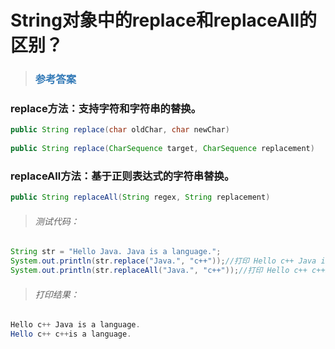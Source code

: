 # String对象中的replace和replaceAll的区别？

> ### <font color=#337AB7 > 参考答案</font> 

### replace方法：支持字符和字符串的替换。
```java
public String replace(char oldChar, char newChar)
 
public String replace(CharSequence target, CharSequence replacement)
``` 

### replaceAll方法：基于正则表达式的字符串替换。
```java
public String replaceAll(String regex, String replacement)
 ```

> ###### 测试代码：
```java
String str = "Hello Java. Java is a language.";
System.out.println(str.replace("Java.", "c++"));//打印 Hello c++ Java is a language.
System.out.println(str.replaceAll("Java.", "c++"));//打印 Hello c++ c++is a language.
```
> ###### 打印结果：
```java
Hello c++ Java is a language.
Hello c++ c++is a language.
```